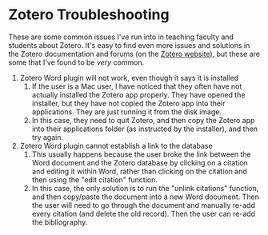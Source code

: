# Zotero Troubleshooting

These are some common issues I've run into in teaching faculty and students about Zotero. It's easy to find even more issues and solutions in the Zotero documentation and forums (on the [Zotero website](http://www.zotero.org)), but these are some that I've found to be *very* common. 

1. Zotero Word plugin will not work, even though it says it is installed
    1. If the user is a Mac user, I have noticed that they often have not actually installed the Zotero app properly. They have opened the installer, but they have not copied the Zotero app into their applications. They are just running it from the disk image.
    2. In this case, they need to quit Zotero, and then copy the Zotero app into their applications folder (as instructed by the installer), and then try again.
2. Zotero Word plugin cannot establish a link to the database
    1. This usually happens because the user broke the link between the Word document and the Zotero database by clicking on a citation and editing it within Word, rather than clicking on the citation and then using the "edit citation" function.
    2. In this case, the only solution is to run the "unlink citations" function, and then copy/paste the document into a new Word document. Then the user will need to go through the document and manually re-add every citation (and delete the old record). Then the user can re-add the bibliography.